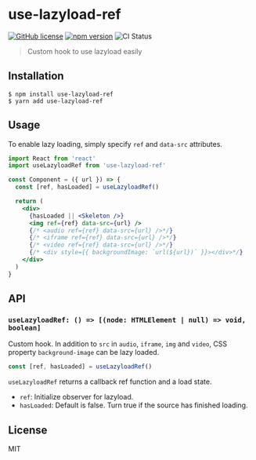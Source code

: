 # use-lazyload-ref

[![GitHub license](https://img.shields.io/badge/license-MIT-green.svg)](https://github.com/saitoeku3/use-lazyload-ref/blob/master/LICENSE) [![npm version](https://badge.fury.io/js/use-lazyload-ref.svg)](https://badge.fury.io/js/use-lazyload-ref) ![CI Status](https://github.com/saitoeku3/use-lazyload-ref/workflows/Node%20CI/badge.svg)

> Custom hook to use lazyload easily

## Installation

```
$ npm install use-lazyload-ref
$ yarn add use-lazyload-ref
```

## Usage

To enable lazy loading, simply specify `ref` and `data-src` attributes.

```jsx
import React from 'react'
import useLazyloadRef from 'use-lazyload-ref'

const Component = ({ url }) => {
  const [ref, hasLoaded] = useLazyloadRef()

  return (
    <div>
      {hasLoaded || <Skeleton />}
      <img ref={ref} data-src={url} />
      {/* <audio ref={ref} data-src={url} />*/}
      {/* <iframe ref={ref} data-src={url} />*/}
      {/* <video ref={ref} data-src={url} />*/}
      {/* <div style={{ backgroundImage: `url(${url})` }}></div>*/}
    </div>
  )
}
```

## API

### `useLazyloadRef: () => [(node: HTMLElement | null) => void, boolean]`

Custom hook.
In addition to `src` in `audio`, `iframe`, `img` and `video`, CSS property `background-image` can be lazy loaded.

```jsx
const [ref, hasLoaded] = useLazyloadRef()
```

`useLazyloadRef` returns a callback ref function and a load state.

- `ref`: Initialize observer for lazyload.
- `hasLoaded`: Default is false. Turn true if the source has finished loading.

## License

MIT
